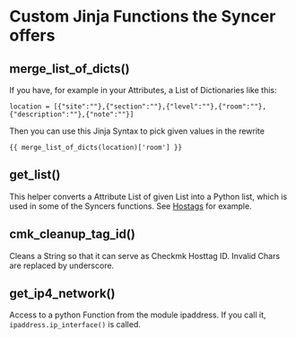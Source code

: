 # Custom Jinja Functions the Syncer offers



## merge_list_of_dicts()
If you have, for example in your Attributes, a List of Dictionaries like this:

```
location = [{"site":""},{"section":""},{"level":""},{"room":""},{"description":""},{"note":""}]
```


Then you can use this Jinja Syntax to pick given values in the rewrite

```
{{ merge_list_of_dicts(location)['room'] }}
```


## get_list()
This helper converts a Attribute List of given List into a Python list, which is used in some of the Syncers functions. See [Hostags](../checkmk/create_hosttags.md) for example.


## cmk_cleanup_tag_id()
Cleans a String so that it can serve as Checkmk Hosttag ID. Invalid Chars are replaced by underscore.

##  get_ip4_network()
Access to a python Function from the module ipaddress. If you call it, `ipaddress.ip_interface()` is called.